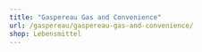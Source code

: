 ```yaml
---
title: "Gaspereau Gas and Convenience"
url: /gaspereau/gaspereau-gas-and-convenience/
shop: Lebensmittel
---
```

